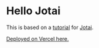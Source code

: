 # Hello Jotai

This is based on a [tutorial](https://tutorial.jotai.org/quick-start/intro) for [Jotai](https://jotai.org/).

[Deployed on Vercel here.](https://hello-jotai.vercel.app/)
